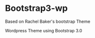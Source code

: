 Bootstrap3-wp 
============
Based on Rachel Baker's bootstrap Theme

Wordpress Theme using Bootstrap 3.0